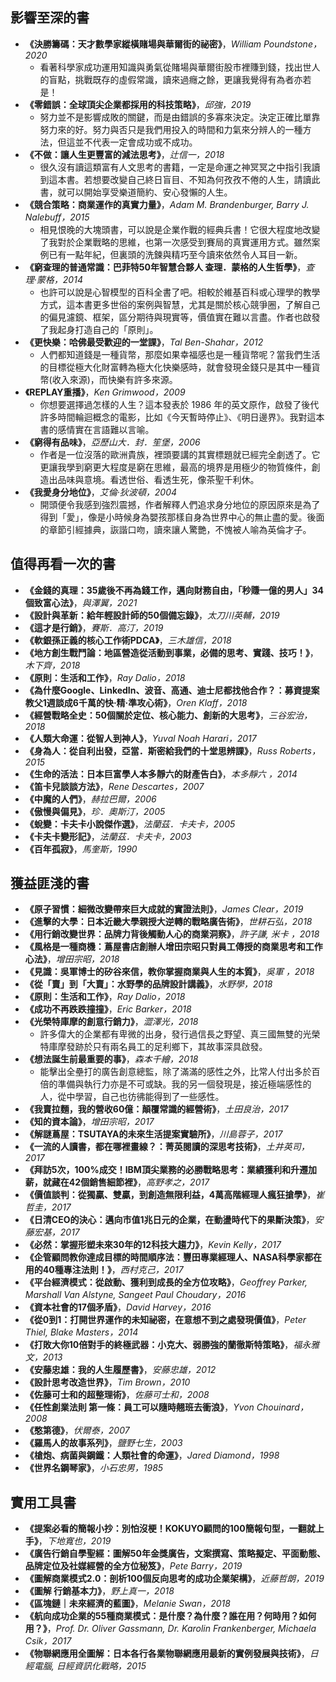 ## 影響至深的書

- **《決勝籌碼：天才數學家縱橫賭場與華爾街的祕密》**，_William Poundstone，2020_
  - 看著科學家成功運用知識與勇氣從賭場與華爾街股市裡賺到錢，找出世人的盲點，挑戰既存的虛假常識，讀來過癮之餘，更讓我覺得有為者亦若是！
- **《零錯誤：全球頂尖企業都採用的科技策略》**，_邱強，2019_
  - 努力並不是影響成敗的關鍵，而是由錯誤的多寡來決定。決定正確比單靠努力來的好。努力與否只是我們用投入的時間和力氣來分辨人的一種方法，但這並不代表一定會成功或不成功。
- **《不做：讓人生更豐富的減法思考》**，_辻信一，2018_
  - 很久沒有讀這類富有人文思考的書籍，一定是命運之神冥冥之中指引我讀到這本書。若想要改變自己終日盲目、不知為何孜孜不倦的人生，請讀此書，就可以開始享受樂道簡約、安心發懶的人生。
- **《競合策略：商業運作的真實力量》**，_Adam M. Brandenburger, Barry J. Nalebuff，2015_
  - 相見恨晚的大塊頭書，可以說是企業作戰的經典兵書！它很大程度地改變了我對於企業戰略的思維，也第一次感受到賽局的真實運用方式。雖然案例已有一點年紀，但裏頭的洗鍊與精巧至今讀來依然令人耳目一新。
- **《窮查理的普通常識：巴菲特50年智慧合夥人 查理．蒙格的人生哲學》**，_查理‧蒙格，2014_
  - 也許可以說是心智模型的百科全書了吧。相較於維基百科或心理學的教學方式，這本書更多世俗的案例與智慧，尤其是關於核心競爭圈，了解自己的偏見濾鏡、框架，區分期待與現實等，價值實在難以言盡。作者也啟發了我起身打造自己的「原則」。
- **《更快樂：哈佛最受歡迎的一堂課》**，_Tal Ben-Shahar，2012_
  - 人們都知道錢是一種貨幣，那麼如果幸福感也是一種貨幣呢？當我們生活的目標從極大化財富轉為極大化快樂感時，就會發現金錢只是其中一種貨幣(收入來源)，而快樂有許多來源。
- **《REPLAY重播》**，_Ken Grimwood，2009_
  - 你想要選擇過怎樣的人生？這本發表於 1986 年的英文原作，啟發了後代許多時間輪迴概念的電影，比如《今天暫時停止》、《明日邊界》。我對這本書的感情實在言語難以言喻。
- **《窮得有品味》**，_亞歷山大．封．笙堡，2006_
  - 作者是一位沒落的歐洲貴族，裡頭要講的其實標題就已經完全劇透了。它更讓我學到窮更大程度是窮在思維，最高的境界是用極少的物質條件，創造出品味與意境。看透世俗、看透生死，像茶聖千利休。
- **《我愛身分地位》**，_艾倫‧狄波頓，2004_
  - 開頭便令我感到強烈震撼，作者解釋人們追求身分地位的原因原來是為了得到「愛」，像是小時候身為嬰孩那樣自身為世界中心的無止盡的愛。後面的章節引經據典，詼諧口吻，讀來讓人驚艷，不愧被人喻為英倫才子。

## 值得再看一次的書

- **《金錢的真理：35歲後不再為錢工作，邁向財務自由，「秒賺一億的男人」34個致富心法》**，_與澤翼，2021_
- **《設計與革新：給年輕設計師的50個備忘錄》**，_太刀川英輔，2019_
- **《這才是行銷》**，_賽斯．高汀，2019_
- **《軟銀孫正義的核心工作術PDCA》**，_三木雄信，2018_
- **《地方創生戰鬥論：地區營造從活動到事業，必備的思考、實踐、技巧！》**，_木下齊，2018_
- **《原則：生活和工作》**，_Ray Dalio，2018_
- **《為什麼Google、LinkedIn、波音、高通、迪士尼都找他合作？：募資提案教父1週談成6千萬的快‧精‧準攻心術》**，_Oren Klaff，2018_
- **《經營戰略全史：50個關於定位、核心能力、創新的大思考》**，_三谷宏治，2018_
- **《人類大命運：從智人到神人》**，_Yuval Noah Harari，2017_
- **《身為人：從自利出發，亞當．斯密給我們的十堂思辨課》**，_Russ Roberts，2015_
- **《生命的活法：日本巨富學人本多靜六的財產告白》**，_本多靜六 ，2014_
- **《笛卡兒談談方法》**，_Rene Descartes，2007_
- **《中魔的人們》**，_赫拉巴爾，2006_
- **《傲慢與偏見》**，_珍．奧斯汀，2005_
- **《蛻變：卡夫卡小說傑作選》**，_法蘭茲．卡夫卡，2005_
- **《卡夫卡變形記》**，_法蘭茲．卡夫卡，2003_
- **《百年孤寂》**，_馬奎斯，1990_

## 獲益匪淺的書

- **《原子習慣：細微改變帶來巨大成就的實證法則》**，_James Clear，2019_
- **《進擊的大學：日本近畿大學親授大逆轉的戰略廣告術》**，_世耕石弘，2018_
- **《用行銷改變世界：品牌力背後觸動人心的商業洞察》**，_許子謙, 米卡 ，2018_
- **《風格是一種商機：蔦屋書店創辦人增田宗昭只對員工傳授的商業思考和工作心法》**，_增田宗昭，2018_
- **《見識：吳軍博士的矽谷來信，教你掌握商業與人生的本質》**，_吳軍 ，2018_
- **《從「賣」到「大賣」：水野學的品牌設計講義》**，_水野學，2018_
- **《原則：生活和工作》**，_Ray Dalio，2018_
- **《成功不再跌跌撞撞》**，_Eric Barker，2018_
- **《光榮特庫摩的創意行銷力》**，_澀澤光，2018_
  - 許多偉大的企業都有卑微的出身，發行過信長之野望、真三國無雙的光榮特庫摩發跡於只有兩名員工的足利鄉下，其故事深具啟發。
- **《想法誕生前最重要的事》**，_森本千繪，2018_
  - 能擊出全壘打的廣告創意總監，除了滿滿的感性之外，比常人付出多於百倍的準備與執行力亦是不可或缺。我的另一個發現是，接近極端感性的人，從中學習，自己也彷彿能得到了一些感性。
- **《我賣拉麵，我的營收60億：顛覆常識的經營術》**，_土田良治，2017_
- **《知的資本論》**，_增田宗昭，2017_
- **《解謎蔦屋：TSUTAYA的未來生活提案實驗所》**，_川島蓉子，2017_
- **《一流的人讀書，都在哪裡畫線？：菁英閱讀的深思考技術》**，_土井英司，2017_
- **《拜訪5次，100%成交！IBM頂尖業務的必勝戰略思考：業績獲利和升遷加薪，就藏在42個銷售細節裡》**，_高野孝之，2017_
- **《價值談判：從獨贏、雙贏，到創造無限利益，4萬高階經理人瘋狂搶學》**，_崔哲圭，2017_
- **《日清CEO的決心：邁向市值1兆日元的企業，在動盪時代下的果斷決策》**，_安藤宏基，2017_
- **《必然：掌握形塑未來30年的12科技大趨力》**，_Kevin Kelly，2017_
- **《企管顧問教你達成目標的時間順序法：豐田專業經理人、NASA科學家都在用的40種專注法則！》**，_西村克己，2017_
- **《平台經濟模式：從啟動、獲利到成長的全方位攻略》**，_Geoffrey Parker, Marshall Van Alstyne, Sangeet Paul Choudary，2016_
- **《資本社會的17個矛盾》**，_David Harvey，2016_
- **《從0到1：打開世界運作的未知祕密，在意想不到之處發現價值》**，_Peter Thiel, Blake Masters，2014_
- **《打敗大你10倍對手的終極武器：小克大、弱勝強的蘭徹斯特策略》**，_福永雅文，2013_
- **《安藤忠雄：我的人生履歷書》**，_安藤忠雄，2012_
- **《設計思考改造世界》**，_Tim Brown，2010_
- **《佐藤可士和的超整理術》**，_佐藤可士和，2008_
- **《任性創業法則 第一條：員工可以隨時翹班去衝浪》**，_Yvon Chouinard，2008_
- **《憨第德》**，_伏爾泰，2007_
- **《羅馬人的故事系列》**，_鹽野七生，2003_
- **《槍炮、病菌與鋼鐵：人類社會的命運》**，_Jared Diamond，1998_
- **《世界名鋼琴家》**，_小石忠男，1985_

## 實用工具書

- **《提案必看的簡報小抄：別怕沒梗！KOKUYO顧問的100簡報句型，一翻就上手》**，_下地寬也，2019_
- **《廣告行銷自學聖經：圖解50年金獎廣告，文案撰寫、策略擬定、平面動態、品牌定位及社媒經營的全方位秘笈》**，_Pete Barry，2019_
- **《圖解商業模式2.0：剖析100個反向思考的成功企業架構》**，_近藤哲朗，2019_
- **《圖解 行銷基本力》**，_野上真一，2018_
- **《區塊鏈｜未來經濟的藍圖》**，_Melanie Swan，2018_
- **《航向成功企業的55種商業模式：是什麼？為什麼？誰在用？何時用？如何用？》**，_Prof. Dr. Oliver Gassmann, Dr. Karolin Frankenberger, Michaela Csik，2017_
- **《物聯網應用全圖解：日本各行各業物聯網應用最新的實例發展與技術》**，_日經電腦, 日經資訊化戰略，2015_